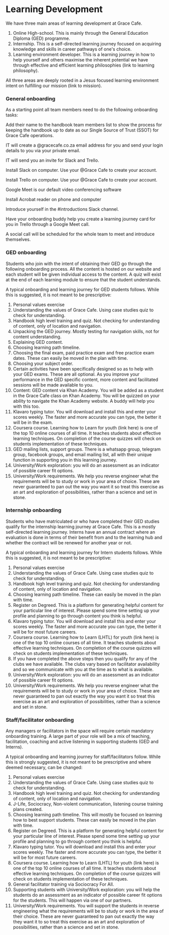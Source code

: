 # Learning Development

We have three main areas of learning development at Grace Cafe.

1. Online High-school. This is mainly through the General Education Diploma \(GED\) programme. 
2. Internship. This is a self-directed learning journey focused on acquiring knowledge and skills in career pathways of one's choice. 
3. Learning environment developer. This is a learning journey in how to help yourself and others maximise the inherent potential we have through effective and efficient learning philosophies \(link to learning philosophy\).

All three areas are deeply rooted in a Jesus focused learning environment intent on fulfilling our mission \(link to mission\).

### General onboarding

As a starting point all team members need to do the following onboarding tasks:

Add their name to the handbook team members list to show the process for keeping the handbook up to date as our Single Source of Trust \(SSOT\) for Grace Cafe operations.

IT will create a @gracecafe.co.za email address for you and send your login details to you via your private email.

IT will send you an invite for Slack and Trello.

Install Slack on computer. Use your @Grace Cafe to create your account.

Install Trello on computer. Use your @Grace Cafe to create your account.

Google Meet is our default video conferencing software

Install Acrobat reader on phone and computer

Introduce yourself in the \#introductions Slack channel.

Have your onboarding buddy help you create a learning journey card for you in Trello through a Google Meet call.

A social call will be scheduled for the whole team to meet and introduce themselves.

### GED onboarding

Students who join with the intent of obtaining their GED go through the following onboarding process. All the content is hosted on our website and each student will be given individual access to the content. A quiz will exist at the end of each learning module to ensure that the student understands.

A typical onboarding and learning journey for GED students follows. While this is suggested, it is not meant to be prescriptive:

1. Personal values exercise
2. Understanding the values of Grace Cafe. Using case studies quiz to check for understanding.
3. Handbook high level training and quiz. Not checking for understanding of content, only of location and navigation.
4. Unpacking the GED journey. Mostly testing for navigation skills, not for content understanding.
5. Explaining GED content. 
6. Choosing learning path timeline.
7. Choosing the final exam, paid practice exam and free practice exam dates. These can easily be moved in the plan with time.
8. Choosing your subject order.
9. Certain activities have been specifically designed so as to help with your GED exams. These are all optional. As you improve your performance in the GED specific content, more content and facilitated sessions will be made available to you.
10. Content: GED content via Khan Academy. You will be added as a student in the Grace Cafe class on Khan Academy. You will be quizzed on your ability to navigate the Khan Academy website. A buddy will help you with this too.
11. Klavaro typing tutor. You will download and install this and enter your scores weekly. The faster and more accurate you can type, the better it will be in the exam.
12. Coursera course. Learning how to Learn for youth \(link here\) is one of the top 10 online courses of all time. It teaches students about effective learning techniques. On completion of the course quizzes will check on students implementation of these techniques.
13. GED mailing lists, support groups. There is a whatsapp group, telegram group, facebook groups, and email mailing list, all with their unique function in supporting you in this learning journey.
14. University/Work exploration: you will do an assessment as an indicator of possible career fit options.
15. University/Work requirements. We help you reverse engineer what the requirements will be to study or work in your area of choice. These are never guaranteed to pan out the way you want it so treat this exercise as an art and exploration of possibilities, rather than a science and set in stone.

### Internship onboarding

Students who have matriculated or who have completed their GED studies qualify for the internship learning journey at Grace Cafe. This is a mostly self-directed learning journey. Interns have an annual contract where an evaluation is done in terms of their benefit from and to the learning hub and whether the contract will be renewed for another year or not.

A typical onboarding and learning journey for Intern students follows. While this is suggested, it is not meant to be prescriptive:

1. Personal values exercise
2. Understanding the values of Grace Cafe. Using case studies quiz to check for understanding.
3. Handbook high level training and quiz. Not checking for understanding of content, only of location and navigation.
4. Choosing learning path timeline. These can easily be moved in the plan with time.
5. Register on Degreed. This is a platform for generating helpful content for your particular line of interest. Please spend some time setting up your profile and planning to go through content you think is helpful.
6. Klavaro typing tutor. You will download and install this and enter your scores weekly. The faster and more accurate you can type, the better it will be for most future careers.
7. Coursera course. Learning how to Learn \(LHTL\) for youth \(link here\) is one of the top 10 online courses of all time. It teaches students about effective learning techniques. On completion of the course quizzes will check on students implementation of these techniques.
8. If you have completed the above steps then you qualify for any of the clubs we have available. The clubs vary based on facilitator availability and so we communicate with you at the time as to what is available.
9. University/Work exploration: you will do an assessment as an indicator of possible career fit options.
10. University/Work requirements. We help you reverse engineer what the requirements will be to study or work in your area of choice. These are never guaranteed to pan out exactly the way you want it so treat this exercise as an art and exploration of possibilities, rather than a science and set in stone.



### Staff/facilitator onboarding

Any managers or facilitators in the space will require certain mandatory onboarding training. A large part of your role will be a mix of teaching, facilitation, coaching and active listening in supporting students \(GED and Interns\).

A typical onboarding and learning journey for staff/facilitators follow. While this is strongly suggested, it is not meant to be prescriptive and where deemed necessary, can be changed:

1. Personal values exercise
2. Understanding the values of Grace Cafe. Using case studies quiz to check for understanding.
3. Handbook high level training and quiz. Not checking for understanding of content, only of location and navigation.
4. J-Life, Sociocracy, Non-violent communication, listening course training plans created.
5. Choosing learning path timeline. This will mostly be focused on learning how to best support students. These can easily be moved in the plan with time.
6. Register on Degreed. This is a platform for generating helpful content for your particular line of interest. Please spend some time setting up your profile and planning to go through content you think is helpful.
7. Klavaro typing tutor. You will download and install this and enter your scores weekly. The faster and more accurate you can type, the better it will be for most future careers.
8. Coursera course. Learning how to Learn \(LHTL\) for youth \(link here\) is one of the top 10 online courses of all time. It teaches students about effective learning techniques. On completion of the course quizzes will check on students implementation of these techniques.
9. General facilitator training via Sociocracy For All.
10. Supporting students with University/Work exploration: you will help the students do an assessment as an indicator of possible career fit options for the students. This will happen via one of our partners.
11. University/Work requirements. You will support the students in reverse engineering what the requirements will be to study or work in the area of their choice. These are never guaranteed to pan out exactly the way they want it to so treat this exercise as an art and exploration of possibilities, rather than a science and set in stone.



